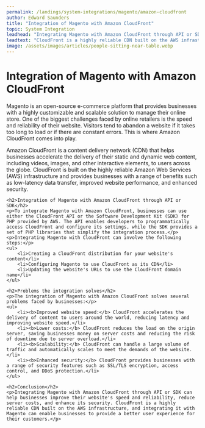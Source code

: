 ```yaml
---
permalink: /landings/system-integrations/magento/amazon-cloudfront
author: Edward Saunders
title: "Integration of Magento with Amazon CloudFront"
topic: System Integration
leadhead: "Integrating Magento with Amazon CloudFront through API or SDK can help businesses improve their website's speed and reliability, reduce server costs, and enhance its security"
leadtext: "CloudFront is a highly reliable CDN built on the AWS infrastructure, and integrating it with Magento can enable businesses to provide a better user experience for their customers."
image: /assets/images/articles/people-sitting-near-table.webp
---
```

<div class="arttext">	<h1>Integration of Magento with Amazon CloudFront</h1>
	<p>Magento is an open-source e-commerce platform that provides businesses with a highly customizable and scalable solution to manage their online store. One of the biggest challenges faced by online retailers is the speed and reliability of their website. Visitors tend to abandon a website if it takes too long to load or if there are constant errors. This is where Amazon CloudFront comes into play.</p>
	<p>Amazon CloudFront is a content delivery network (CDN) that helps businesses accelerate the delivery of their static and dynamic web content, including videos, images, and other interactive elements, to users across the globe. CloudFront is built on the highly reliable Amazon Web Services (AWS) infrastructure and provides businesses with a range of benefits such as low-latency data transfer, improved website performance, and enhanced security.</p>

	<h2>Integration of Magento with Amazon CloudFront through API or SDK</h2>
	<p>To integrate Magento with Amazon CloudFront, businesses can use either the CloudFront API or the Software Development Kit (SDK) for PHP provided by AWS. The API enables developers to programmatically access CloudFront and configure its settings, while the SDK provides a set of PHP libraries that simplify the integration process.</p>
	<p>Integrating Magento with CloudFront can involve the following steps:</p>
	<ul>
		<li>Creating a CloudFront distribution for your website's content</li>
		<li>Configuring Magento to use CloudFront as its CDN</li>
		<li>Updating the website's URLs to use the CloudFront domain name</li>
	</ul>

	<h2>Problems the integration solves</h2>
	<p>The integration of Magento with Amazon CloudFront solves several problems faced by businesses:</p>
	<ul>
		<li><b>Improved website speed:</b> CloudFront accelerates the delivery of content to users around the world, reducing latency and improving website speed.</li>
		<li><b>Lower costs:</b> CloudFront reduces the load on the origin server, saving businesses money on server costs and reducing the risk of downtime due to server overload.</li>
		<li><b>Scalability:</b> CloudFront can handle a large volume of traffic and automatically scales to meet the demands of the website.</li>
		<li><b>Enhanced security:</b> CloudFront provides businesses with a range of security features such as SSL/TLS encryption, access control, and DDoS protection.</li>
	</ul>

	<h2>Conclusion</h2>
	<p>Integrating Magento with Amazon CloudFront through API or SDK can help businesses improve their website's speed and reliability, reduce server costs, and enhance its security. CloudFront is a highly reliable CDN built on the AWS infrastructure, and integrating it with Magento can enable businesses to provide a better user experience for their customers.</p>
</div>